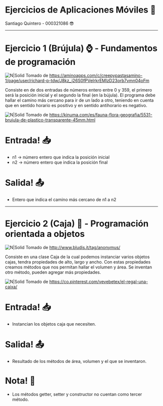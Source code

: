 ﻿# Ejercicios de Aplicaciones Móviles 📱
 Santiago Quintero - 000321086 😎
__________________________________________________________________________________________________

# Ejercicio 1 (Brújula) ⌚️  - Fundamentos de programación 
![N|Solid](https://img.overpic.net/images/k/3/d/xk3dikfgxfzcmrcz6u5g6.jpg)
Tomado de https://aminoapps.com/c/creepypastasamino-1/page/user/richard-p-tdw/J8kz_j26S0fPVelrkrEMlzD23orb7vmn04oFm

Consiste en de dos entradas de números entero entre 0 y 359, el primero será la posición inicial y el segundo la final (en la bújula). El programa debe hallar el camino más cercano para ir de un lado a otro, teniendo en cuenta que en sentido horario es positivo y en sentido antihorario es negativo.

![N|Solid](https://kinuma.com/17677-large_default/brujula-de-plastico-transparente-45mm.jpg)
Tomado de https://kinuma.com/es/fauna-flora-geografia/5531-brujula-de-plastico-transparente-45mm.html

# Entrada! 📥 
  - n1 -> número entero que indica la posición inicial
  - n2 -> número entero que indica la posición final


# Salida! 📤
  - Entero que indica el camino más cercano de n1 a n2

--------------------------------------------------------------------------------------------------


# Ejercicio 2 (Caja) 📮  - Programación orientada a objetos
![N|Solid](https://images.eltiempo.digital/files/article_main/uploads/2017/06/27/595317e8f0820.jpeg)
Tomado de http://www.bludis.it/tag/anonymus/

Consiste en una clase Caja de la cual podemos instanciar varios objetos cajas, tendra propiedades de alto, largo y ancho. Con estas propiedades creamos métodos que nos permitan hallar el volumen y área. Se inventan otro método, pueden agregar más propiedades.

![N|Solid](https://www.precintosnoan.com/wp-content/uploads/2016/02/Caja-carton-kraft.jpg)
Tomado de https://co.pinterest.com/vevebetex/el-regal-una-caixa/

# Entrada! 📥 
  - Instancian los objetos caja que necesiten.


# Salida! 📤
  - Resultado de los métodos de área, volumen y el que se inventaron.


# Nota! 📔
  - Los métodos getter, setter y constructor no cuentan como tercer método.
 